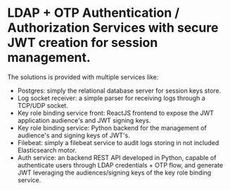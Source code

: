 # LDAP + OTP Authentication / Authorization Services with secure JWT creation for session management.

The solutions is provided with multiple services like:
- Postgres: simply the relational database server for session keys store.
- Log socket receiver: a simple parser for receiving logs through a TCP/UDP socket.
- Key role binding service front: ReactJS frontend to expose the JWT application audience's and JWT signing keys.
- Key role binding service: Python backend for the management of audience's and signing keys of JWT's.
- Filebeat: simply a filebeat service to audit logs storing in not included Elasticsearch motor.
- Auth service: an backend REST API developed in Python, capable of authenticate users through LDAP credentials + OTP flow, and generate JWT leveraging the audiences/signing keys of the key role binding service.
